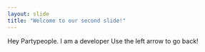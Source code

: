 ```yaml
---
layout: slide
title: "Welcome to our second slide!"
---
```

Hey Partypeople. I am a developer
Use the left arrow to go back!
